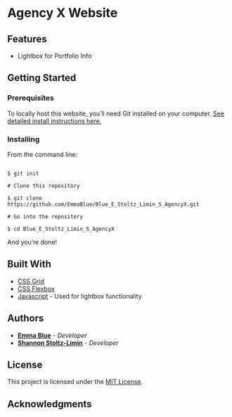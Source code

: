 # Agency X Website

## Features

* Lightbox for Portfolio Info

## Getting Started

### Prerequisites

To locally host this website, you’ll need Git installed on your computer.
[See detailed install instructions here.](https://gist.github.com/derhuerst/1b15ff4652a867391f03)

### Installing

From the command line:

```# Initialize git

$ git init

# Clone this repository

$ git clone https://github.com/EmmaBlue/Blue_E_Stoltz_Limin_S_AgencyX.git

# Go into the repository

$ cd Blue_E_Stoltz_Limin_S_AgencyX

```

And you’re done!

## Built With

* [CSS Grid](https://cssreference.io/css-grid/)
* [CSS Flexbox](https://cssreference.io/flexbox/)  
* [Javascript](https://www.javascript.com/) - Used for lightbox functionality

## Authors

* [**Emma Blue**](https://github.com/EmmaBlue) - *Developer*
* [**Shannon Stoltz-Limin**](https://github.com/ShannonSL) - *Developer*

## License

This project is licensed under the [MIT License](https://opensource.org/licenses/MIT/).

## Acknowledgments